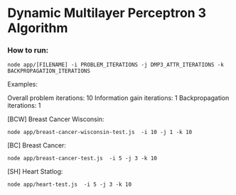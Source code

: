 # Dynamic Multilayer Perceptron 3 Algorithm

### How to run:

```
node app/[FILENAME] -i PROBLEM_ITERATIONS -j DMP3_ATTR_ITERATIONS -k BACKPROPAGATION_ITERATIONS
```

Examples:

Overall problem iterations: 10
Information gain iterations: 1
Backpropagation iterations: 1

[BCW] Breast Cancer Wisconsin:
```
node app/breast-cancer-wisconsin-test.js  -i 10 -j 1 -k 10
```
[BC] Breast Cancer:
```
node app/breast-cancer-test.js  -i 5 -j 3 -k 10
```
[SH] Heart Statlog:
```
node app/heart-test.js  -i 5 -j 3 -k 10
```
